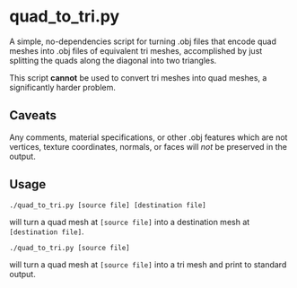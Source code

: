 quad\_to\_tri.py
================
A simple, no-dependencies script for turning .obj files that encode quad
meshes into .obj files of equivalent tri meshes, accomplished by just
splitting the quads along the diagonal into two triangles.

This script **cannot** be used to convert tri meshes into quad meshes, a
significantly harder problem.

Caveats
-------
Any comments, material specifications, or other .obj features which are not
vertices, texture coordinates, normals, or faces will *not* be preserved in
the output.

Usage
-----
```
./quad_to_tri.py [source file] [destination file]
```
will turn a quad mesh at `[source file]` into a destination mesh at
`[destination file]`.
```
./quad_to_tri.py [source file]
```
will turn a quad mesh at `[source file]` into a tri mesh and print to standard
output.
